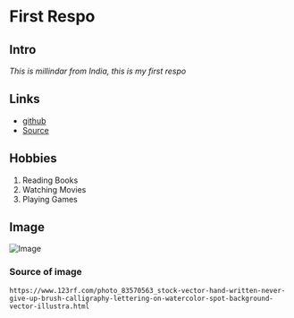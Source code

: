# First Respo 

## Intro
*This is millindar from India, this is my first respo*


## Links ##
- [github](https://milindar.github.io/sample/ "Website")
- [Source](https://github.com/milindar/sample- "Source")

 ## Hobbies 
 1. Reading Books 
 2. Watching Movies
 3. Playing Games 
 
 ## Image
 ![Image](https://github.com/milindar/sample/blob/master/83570563-hand-written-never-give-up-brush-calligraphy-lettering-on-watercolor-spot-background-vector-illustra.jpg "Image")
### Source of image
```
https://www.123rf.com/photo_83570563_stock-vector-hand-written-never-give-up-brush-calligraphy-lettering-on-watercolor-spot-background-vector-illustra.html
```
